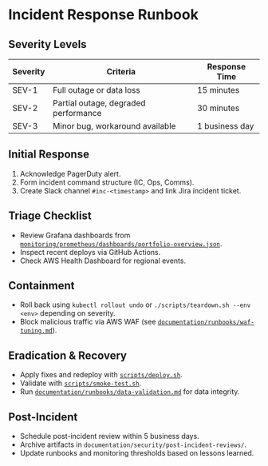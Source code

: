 # Incident Response Runbook

## Severity Levels

| Severity | Criteria | Response Time |
| --- | --- | --- |
| SEV-1 | Full outage or data loss | 15 minutes |
| SEV-2 | Partial outage, degraded performance | 30 minutes |
| SEV-3 | Minor bug, workaround available | 1 business day |

## Initial Response

1. Acknowledge PagerDuty alert.
2. Form incident command structure (IC, Ops, Comms).
3. Create Slack channel `#inc-<timestamp>` and link Jira incident ticket.

## Triage Checklist

- Review Grafana dashboards from [`monitoring/prometheus/dashboards/portfolio-overview.json`](../../monitoring/prometheus/dashboards/portfolio-overview.json).
- Inspect recent deploys via GitHub Actions.
- Check AWS Health Dashboard for regional events.

## Containment

- Roll back using `kubectl rollout undo` or `./scripts/teardown.sh --env <env>` depending on severity.
- Block malicious traffic via AWS WAF (see [`documentation/runbooks/waf-tuning.md`](./waf-tuning.md)).

## Eradication & Recovery

- Apply fixes and redeploy with [`scripts/deploy.sh`](../../scripts/deploy.sh).
- Validate with [`scripts/smoke-test.sh`](../../scripts/smoke-test.sh).
- Run [`documentation/runbooks/data-validation.md`](./data-validation.md) for data integrity.

## Post-Incident

- Schedule post-incident review within 5 business days.
- Archive artifacts in `documentation/security/post-incident-reviews/`.
- Update runbooks and monitoring thresholds based on lessons learned.
